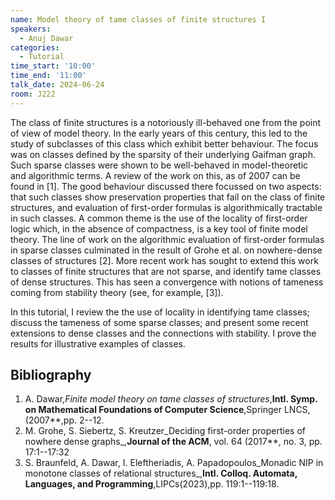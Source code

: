 ```yaml
---
name: Model theory of tame classes of finite structures I
speakers:
  - Anuj Dawar
categories:
  - Tutorial
time_start: '10:00'
time_end: '11:00'
talk_date: 2024-06-24
room: J222
---
```


The class of finite structures is a notoriously ill-behaved one from the point of view of model theory.  In the early years of this century, this led to the study of subclasses of this class which exhibit better behaviour.  The focus was on classes defined by the sparsity of their underlying Gaifman graph.  Such sparse classes were shown to be well-behaved in model-theoretic and algorithmic terms.  A review of the work on this, as of 2007 can be found in [1].  The good behaviour discussed there focussed on two aspects: that such classes show preservation properties that fail on the class of finite structures, and evaluation of first-order formulas is algorithmically tractable in such classes.   A common theme is the use of the locality of first-order logic which, in the absence of compactness, is a key tool of finite model theory.  The line of work on the algorithmic evaluation of first-order formulas in sparse classes culminated in the result of Grohe et al. on nowhere-dense classes of structures [2].  More recent work has sought to extend this work to classes of finite structures that are not sparse, and identify tame classes of dense structures.  This has seen a convergence with notions of tameness coming from stability theory (see, for example, [3]).

In this tutorial, I review the the use of locality in identifying tame classes; discuss the tameness of some sparse classes; and present some recent extensions to dense classes and the connections with stability.  I prove the results for illustrative examples of classes.


## Bibliography

1. A. Dawar,_Finite model theory on tame classes of structures_,**Intl. Symp. on Mathematical Foundations of Computer Science**,Springer LNCS,(2007**,pp. 2--12.
2. M. Grohe, S. Siebertz, S. Kreutzer_Deciding first-order properties of nowhere dense graphs_,**Journal of the ACM**,  vol. 64 (2017**, no. 3, pp. 17:1--17:32
3.  S. Braunfeld, A. Dawar, I. Eleftheriadis, A. Papadopoulos_Monadic NIP in monotone classes of relational structures_,**Intl. Colloq. Automata, Languages, and Programming**,LIPCs(2023),pp. 119:1--119:18.








